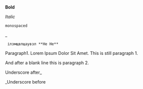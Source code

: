 **Bold**

_Italic_

`monospaced`

_

```
 ілзмщвлщаувзл **He He**
```

Paragraph1. Lorem Ipsum Dolor Sit Amet.
This is still paragraph 1.

And after a blank line this is paragraph 2.

Underscore after_

_Underscore before


